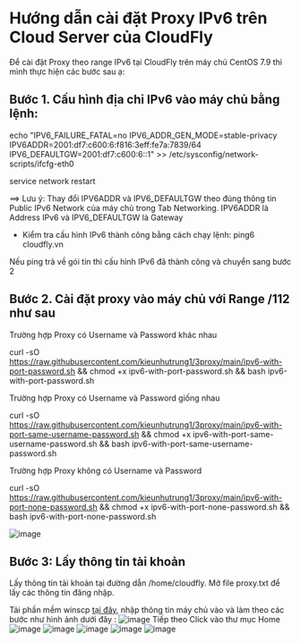 # Hướng dẫn cài đặt Proxy IPv6 trên Cloud Server của CloudFly
Để cài đặt Proxy theo range IPv6 tại CloudFly trên máy chủ CentOS 7.9 thì mình thực hiện các bước sau ạ:

## Bước 1. Cấu hình địa chỉ IPv6 vào máy chủ bằng lệnh:

echo "IPV6_FAILURE_FATAL=no
IPV6_ADDR_GEN_MODE=stable-privacy
IPV6ADDR=2001:df7:c600:6:f816:3eff:fe7a:7839/64
IPV6_DEFAULTGW=2001:df7:c600:6::1" >> /etc/sysconfig/network-scripts/ifcfg-eth0

service network restart

==> Lưu ý: Thay đổi IPV6ADDR và IPV6_DEFAULTGW theo đúng thông tin Public IPv6 Network của máy chủ trong Tab Networking. IPV6ADDR là Address IPv6 và IPV6_DEFAULTGW là Gateway

- Kiểm tra cấu hình IPv6 thành công bằng cách chạy lệnh: ping6 cloudfly.vn

Nếu ping trả về gói tin thì cấu hình IPv6 đã thành công và chuyển sang bước 2

## Bước 2. Cài đặt proxy vào máy chủ với Range /112 như sau

Trường hợp Proxy có Username và Password  khác nhau

curl -sO https://raw.githubusercontent.com/kieunhutrung1/3proxy/main/ipv6-with-port-password.sh && chmod +x ipv6-with-port-password.sh && bash ipv6-with-port-password.sh

Trường hợp Proxy có Username và Password giống nhau

curl -sO https://raw.githubusercontent.com/kieunhutrung1/3proxy/main/ipv6-with-port-same-username-password.sh && chmod +x ipv6-with-port-same-username-password.sh && bash ipv6-with-port-same-username-password.sh

Trường hợp Proxy không có Username và Password

curl -sO https://raw.githubusercontent.com/kieunhutrung1/3proxy/main/ipv6-with-port-none-password.sh && chmod +x ipv6-with-port-none-password.sh && bash ipv6-with-port-none-password.sh

![image](https://github.com/user-attachments/assets/13a69a22-86c7-46d4-b969-e0c2666f2d6e)


## Bước 3: Lấy thông tin tài khoản

Lấy thông tin tài khoản tại đường dẫn /home/cloudfly. Mở file proxy.txt để lấy các thông tin đăng nhập.

Tải phần mềm winscp [tại đây](https://winscp.net/eng/download.php), nhập thông tin máy chủ vào và làm theo các bước như hình ảnh dưới đây :
![image](https://github.com/user-attachments/assets/829c1670-2853-4b22-a7c6-c016c4df8ee4)
Tiếp theo Click vào thư mục Home
![image](https://github.com/user-attachments/assets/d16de860-346a-438b-af90-62a8005c22d5)
![image](https://github.com/user-attachments/assets/f11c46fc-9aa4-463d-8887-b40434423dc3)
![image](https://github.com/user-attachments/assets/cd8fa6df-d486-496c-9371-762b0aaa8da4)
![image](https://github.com/user-attachments/assets/110b0642-e2b5-43f6-bade-912073818ec2)
![image](https://github.com/user-attachments/assets/9069946c-207f-412a-8b2f-421717bdb4ce)











